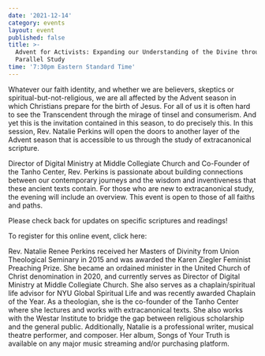 ```yaml
---
date: '2021-12-14'
category: events
layout: event
published: false
title: >-
  Advent for Activists: Expanding our Understanding of the Divine through
  Parallel Study
time: '7:30pm Eastern Standard Time'
---
```

Whatever our faith identity, and whether we are believers, skeptics or spiritual-but-not-religious, we are all affected by the Advent season in which Christians prepare for the birth of Jesus. For all of us it is often hard to see the Transcendent through the mirage of tinsel and consumerism. And yet this is the invitation contained in this season, to do precisely this. In this session, Rev. Natalie Perkins will open the doors to another layer of the Advent season that is accessible to us through the study of extracanonical scripture.

Director of Digital Ministry at Middle Collegiate Church and Co-Founder of the Tanho Center, Rev. Perkins is passionate about building connections between our contemporary journeys and the wisdom and inventiveness that these ancient texts contain. For those who are new to extracanonical study, the evening will include an overview. This event is open to those of all faiths and paths.

Please check back for updates on specific scriptures and readings!

To register for this online event, click here:


Rev. Natalie Renee Perkins received her Masters of Divinity from Union Theological Seminary in 2015 and was awarded the Karen Ziegler Feminist Preaching Prize. She became an ordained minister in the United Church of Christ denomination in 2020, and currently serves as Director of Digital Ministry at Middle Collegiate Church. She also serves as a chaplain/spiritual life advisor for NYU Global Spiritual Life and was recently awarded Chaplain of the Year. As a theologian, she is the co-founder of the Tanho Center where she lectures and works with extracanonical texts. She also works with the Westar Institute to bridge the gap between religious scholarship and the general public. Additionally, Natalie is a professional writer, musical theatre performer, and composer. Her album, Songs of Your Truth is available on any major music streaming and/or purchasing platform.